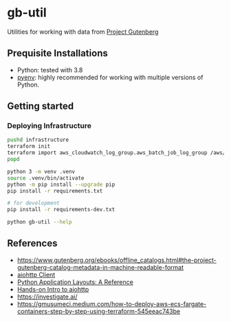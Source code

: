 # gb-util

Utilities for working with data from [Project Gutenberg](https://www.gutenberg.org)

## Prequisite Installations

* Python: tested with 3.8
* [pyenv](https://github.com/pyenv/pyenv): highly recommended for working with
multiple versions of Python.

## Getting started

### Deploying Infrastructure

```sh
pushd infrastructure
terraform init
terraform import aws_cloudwatch_log_group.aws_batch_job_log_group /aws/batch/job
popd
```

```sh
python 3 -m venv .venv
source .venv/bin/activate
python -m pip install --upgrade pip
pip install -r requirements.txt

# for development
pip install -r requirements-dev.txt

python gb-util --help
```

## References

* <https://www.gutenberg.org/ebooks/offline_catalogs.html#the-project-gutenberg-catalog-metadata-in-machine-readable-format>
* [aiohttp Client](https://us-pycon-2019-tutorial.readthedocs.io/aiohttp_client.html)
* [Python Application Layouts: A Reference](https://realpython.com/python-application-layouts)
* [Hands-on Intro to aiohttp](https://us-pycon-2019-tutorial.readthedocs.io/aiohttp_client.html)
* <https://investigate.ai/>
* <https://gmusumeci.medium.com/how-to-deploy-aws-ecs-fargate-containers-step-by-step-using-terraform-545eeac743be>
